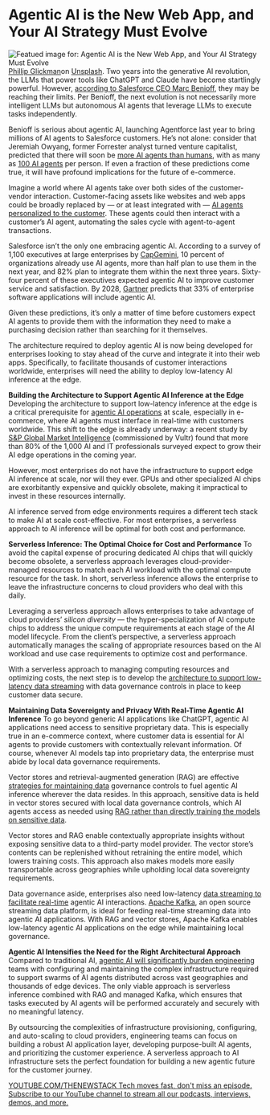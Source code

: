 # Agentic AI is the New Web App, and Your AI Strategy Must Evolve
![Featued image for: Agentic AI is the New Web App, and Your AI Strategy Must Evolve](https://cdn.thenewstack.io/media/2025/03/9de63de7-phillip-glickman-2umo15jszkm-unsplash-1024x681.jpg)
[Phillip Glickman](https://unsplash.com/@phillipglickman?utm_content=creditCopyText&utm_medium=referral&utm_source=unsplash)on
[Unsplash](https://unsplash.com/photos/green-and-multicolored-robot-figurine-2umO15jsZKM?utm_content=creditCopyText&utm_medium=referral&utm_source=unsplash).
Two years into the generative AI revolution, the LLMs that power tools like ChatGPT and Claude have become startlingly powerful. However, [according to Salesforce CEO Marc Benioff](https://www.salesforce.com/blog/the-agentic-ai-era-after-the-dawn-heres-what-to-expect/), they may be reaching their limits. Per Benioff, the next evolution is not necessarily more intelligent LLMs but autonomous AI agents that leverage LLMs to execute tasks independently.

Benioff is serious about agentic AI, launching Agentforce last year to bring millions of AI agents to Salesforce customers. He’s not alone: consider that Jeremiah Owyang, former Forrester analyst turned venture capitalist, predicted that there will soon be [more AI agents than humans](https://web-strategist.com/blog/2024/09/24/five-ai-agent-predictions/), with as many as [100 AI agents](https://www.linkedin.com/posts/jowyang_vid-spend-10-minutes-with-me-on-this-video-activity-7267255917669171201-eZTK) per person. If even a fraction of these predictions come true, it will have profound implications for the future of e-commerce.

Imagine a world where AI agents take over both sides of the customer-vendor interaction. Customer-facing assets like websites and web apps could be broadly replaced by — or at least integrated with — [AI agents personalized to the customer](https://thenewstack.io/evolving-from-pre-ai-to-agentic-ai-apps-a-4-step-model/). These agents could then interact with a customer’s AI agent, automating the sales cycle with agent-to-agent transactions.

Salesforce isn’t the only one embracing agentic AI. According to a survey of 1,100 executives at large enterprises by [CapGemini](https://www.capgemini.com/insights/research-library/generative-ai-in-organizations-2024/), 10 percent of organizations already use AI agents, more than half plan to use them in the next year, and 82% plan to integrate them within the next three years. Sixty-four percent of these executives expected agentic AI to improve customer service and satisfaction. By 2028, [Gartner](https://www.gartner.com/en/articles/intelligent-agent-in-ai) predicts that 33% of enterprise software applications will include agentic AI.

Given these predictions, it’s only a matter of time before customers expect AI agents to provide them with the information they need to make a purchasing decision rather than searching for it themselves.

The architecture required to deploy agentic AI is now being developed for enterprises looking to stay ahead of the curve and integrate it into their web apps. Specifically, to facilitate thousands of customer interactions worldwide, enterprises will need the ability to deploy low-latency AI inference at the edge.

**Building the Architecture to Support Agentic AI Inference at the Edge**
Developing the architecture to support low-latency inference at the edge is a critical prerequisite for [agentic AI operations](https://thenewstack.io/the-rise-of-ai-agents-how-arazzo-is-defining-the-future-of-api-workflows/) at scale, especially in e-commerce, where AI agents must interface in real-time with customers worldwide. This shift to the edge is already underway: a recent study by[ S&P Global Market Intelligence](https://blogs.vultr.com/New-Report-from-SP-Global-Market-Intelligence-and-Vultr-Provides-Unique-Glimpse-into-Path-to-AI-Maturity) (commissioned by Vultr) found that more than 80% of the 1,000 AI and IT professionals surveyed expect to grow their AI edge operations in the coming year.

However, most enterprises do not have the infrastructure to support edge AI inference at scale, nor will they ever. GPUs and other specialized AI chips are exorbitantly expensive and quickly obsolete, making it impractical to invest in these resources internally.

AI inference served from edge environments requires a different tech stack to make AI at scale cost-effective. For most enterprises, a serverless approach to AI inference will be optimal for both cost and performance.

**Serverless Inference: The Optimal Choice for Cost and Performance**
To avoid the capital expense of procuring dedicated AI chips that will quickly become obsolete, a serverless approach leverages cloud-provider-managed resources to match each AI workload with the optimal compute resource for the task. In short, serverless inference allows the enterprise to leave the infrastructure concerns to cloud providers who deal with this daily.

Leveraging a serverless approach allows enterprises to take advantage of cloud providers’ *silicon diversity* — the hyper-specialization of AI compute chips to address the unique compute requirements at each stage of the AI model lifecycle. From the client’s perspective, a serverless approach automatically manages the scaling of appropriate resources based on the AI workload and use case requirements to optimize cost and performance.

With a serverless approach to managing computing resources and optimizing costs, the next step is to develop the [architecture to support low-latency data streaming](https://thenewstack.io/finding-the-right-data-architecture-for-rag-pipelines/) with data governance controls in place to keep customer data secure.

**Maintaining Data Sovereignty and Privacy With Real-Time Agentic AI Inference**
To go beyond generic AI applications like ChatGPT, agentic AI applications need access to sensitive proprietary data. This is especially true in an e-commerce context, where customer data is essential for AI agents to provide customers with contextually relevant information. Of course, whenever AI models tap into proprietary data, the enterprise must abide by local data governance requirements.

Vector stores and retrieval-augmented generation (RAG) are effective [strategies for maintaining data](https://thenewstack.io/choosing-the-right-database-strategy-on-premises-or-cloud/) governance controls to fuel agentic AI inference wherever the data resides. In this approach, sensitive data is held in vector stores secured with local data governance controls, which AI agents access as needed using [RAG rather than directly training the models on sensitive data](https://thenewstack.io/rag-without-openai-bentoml-octoai-and-milvus/).

Vector stores and RAG enable contextually appropriate insights without exposing sensitive data to a third-party model provider. The vector store’s contents can be replenished without retraining the entire model, which lowers training costs. This approach also makes models more easily transportable across geographies while upholding local data sovereignty requirements.

Data governance aside, enterprises also need low-latency [data streaming to facilitate real-time](https://thenewstack.io/why-we-use-apache-kafka-for-real-time-data-at-scale/) agentic AI interactions. [Apache Kafka](https://kafka.apache.org/), an open source streaming data platform, is ideal for feeding real-time streaming data into agentic AI applications. With RAG and vector stores, Apache Kafka enables low-latency agentic AI applications on the edge while maintaining local governance.

**Agentic AI Intensifies the Need for the Right Architectural Approach**
Compared to traditional AI, [agentic AI will significantly burden engineering](https://thenewstack.io/making-good-on-the-promise-of-open-source-ai/) teams with configuring and maintaining the complex infrastructure required to support swarms of AI agents distributed across vast geographies and thousands of edge devices. The only viable approach is serverless inference combined with RAG and managed Kafka, which ensures that tasks executed by AI agents will be performed accurately and securely with no meaningful latency.

By outsourcing the complexities of infrastructure provisioning, configuring, and auto-scaling to cloud providers, engineering teams can focus on building a robust AI application layer, developing purpose-built AI agents, and prioritizing the customer experience. A serverless approach to AI infrastructure sets the perfect foundation for building a new agentic future for the customer journey.

[
YOUTUBE.COM/THENEWSTACK
Tech moves fast, don't miss an episode. Subscribe to our YouTube
channel to stream all our podcasts, interviews, demos, and more.
](https://youtube.com/thenewstack?sub_confirmation=1)